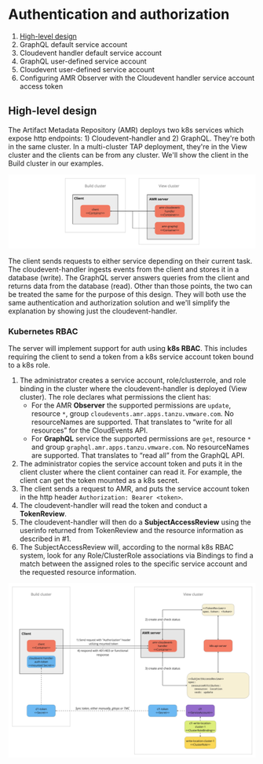 # Authentication and authorization

1. [High-level design](#high-level-design)
1. GraphQL default service account
1. Cloudevent handler default service account
1. GraphQL user-defined service account
1. Cloudevent user-defined service account
1. Configuring AMR Observer with the Cloudevent handler service account access token


## High-level design

The Artifact Metadata Repository (AMR) deploys two k8s services which expose http endpoints: 1) Cloudevent-handler and 2) GraphQL. They're both in the same cluster. In a multi-cluster TAP deployment, they're in the View cluster and the clients can be from any cluster. We'll show the client in the Build cluster in our examples.

![Diagram of the AMR package and components](../images/package-components.jpg)

The client sends requests to either service depending on their current task. The cloudevent-handler ingests events from the client and stores it in a database (write). The GraphQL server answers queries from the client and returns data from the database (read). Other than those points, the two can be treated the same for the purpose of this design. They will both use the same authentication and authorization solution and we'll simplify the explanation by showing just the cloudevent-handler.

### Kubernetes RBAC

The server will implement support for auth using **k8s RBAC**. This includes requiring the client to send a token from a k8s service account token bound to a k8s role.

1. The administrator creates a service account, role/clusterrole, and role binding in the cluster where the cloudevent-handler is deployed (View cluster). The role declares what permissions the client has: 
   * For the AMR **Observer** the supported permissions are `update`, resource `*`, group `cloudevents.amr.apps.tanzu.vmware.com`. No resourceNames are supported. That translates to “write for all resources” for the CloudEvents API.
   * For **GraphQL** service the supported permissions are `get`, resource `*` and group `graphql.amr.apps.tanzu.vmware.com`. No resourceNames are supported. That translates to “read all” from the GraphQL API.
1. The administrator copies the service account token and puts it in the client cluster where the client container can read it. For example, the client can get the token mounted as a k8s secret.
1. The client sends a request to AMR, and puts the service account token in the http header `Authorization: Bearer <token>`.
1. The cloudevent-handler will read the token and conduct a **TokenReview**.
1. The cloudevent-handler will then do a **SubjectAccessReview** using the userinfo returned from TokenReview and the resource information as described in #1.
1. The SubjectAccessReview will, according to the normal k8s RBAC system, look for any Role/ClusterRole associations via Bindings to find a match between the assigned roles to the specific service account and the requested resource information. 

![AMR auth architecdture](../images/auth-architecture.jpg)
